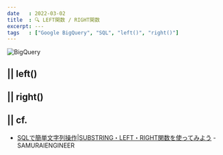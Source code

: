 ```yaml
---
date   : 2022-03-02
title  : 🔍 LEFT関数 / RIGHT関数
excerpt: ---
tags   : ["Google BigQuery", "SQL", "left()", "right()"]
---
```


![BigQuery](https://cdn-ssl-devio-img.classmethod.jp/wp-content/uploads/2020/09/gcp-eyecatch-bigquery_1200x630.png)

## || left() 
## || right() 
## || cf.
+ [SQLで簡単文字列操作|SUBSTRING・LEFT・RIGHT関数を使ってみよう](https://www.sejuku.net/blog/73601) - SAMURAIENGINEER
